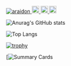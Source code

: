 <p align="left">
  <a href="https://github.com/araidon/araidon/">
    <img src="https://komarev.com/ghpvc/?username=araidon" alt="araidon" />
  </a>
<!--   <a href="http://twitter.com/s_sho777">
    <img height="20" src="https://img.shields.io/twitter/follow/s_sho777?label=Twitter&logo=twitter&style=flat" />
  </a> -->
  <a href="https://github.com/araidon">
    <img height="20" src="https://img.shields.io/github/followers/araidon?label=follow&logo=github&style=flat" />
  </a>
  <a href="http://qiita.com/araidon">
    <img height="20" src="https://qiita-badge.apiapi.app/s/araidon/posts.svg" />
  </a>
  <//qiita.com/araidon">
    <img height="20" src="https://qiita-badge.apiapi.app/s/araidon/contributions.svg" />
  </a>
</p>

![Anurag's GitHub stats](https://github-readme-stats.vercel.app/api?username=araidon&show_icons=true&theme=tokyonight)

![Top Langs](https://github-readme-stats.vercel.app/api/top-langs/?username=araidon&layout=compact&theme=tokyonight)

[![trophy](https://github-profile-trophy.vercel.app/?username=araidon&theme=tokyonight)](https://github.com/ryo-ma/github-profile-trophy)

[![Summary Cards](http://github-profile-summary-cards.vercel.app/api/cards/profile-details?username=araidon&theme=tokyonight)


<!--
**araidon/araidon** is a ✨ _special_ ✨ repository because its `README.md` (this file) appears on your GitHub profile.

Here are some ideas to get you started:

- 🔭 I’m currently working on ...
- 🌱 I’m currently learning ...
- 👯 I’m looking to collaborate on ...
- 🤔 I’m looking for help with ...
- 💬 Ask me about ...
- 📫 How to reach me: ...
- 😄 Pronouns: ...
- ⚡ Fun fact: ...
-->
